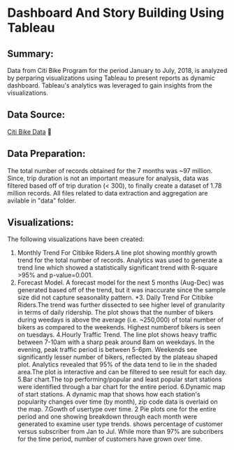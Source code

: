 # Dashboard And Story Building Using Tableau

## Summary:
Data from Citi Bike Program for the period January to July, 2018, is analyzed by perparing visualizations using Tableau to present reports as dynamic dashboard. Tableau's analytics was leveraged to gain insights from the visualizations.

## Data Source:
[Citi Bike Data](https://www.citibikenyc.com/system-data) :bicyclist:

## Data Preparation:
The total number of records obtained for the 7 months was ~97 million. Since, trip duration is not an important measure for analysis, data was filtered based off of trip duration (< 300), to finally create a dataset of 1.78 million records. All files related to data extraction and aggregation are avilable in "data" folder.

## Visualizations:
The following visualizations have been created:
1. Monthly Trend For Citibike Riders.A line plot showing monthly growth trend for the total number of records. Analytics was used to generate a trend line which showed a statistically significant trend with R-square >95% and p-value=0.001.
1. Forecast Model. A forecast model for the next 5 months (Aug-Dec) was generated based off of the trend, but it was inaccurate since the sample size did not capture seasonality pattern.
*3. Daily Trend For Citibike Riders.The trend was further dissected to see higher level of granularity in terms of daily ridership. The plot shows that the number of bikers during weedays is above the average  (i.e. ~250,000) of  total number of bikers as compared to the weekends. Highest numberof bikers is seen on tuesdays. 
4.Hourly Traffic Trend. The line plot shows heavy traffic between 7-10am with a sharp peak around 8am on weekdays. In the evening, peak traffic period is between 5-6pm. Weekends see significantly lesser number of bikers, reflected by the plateau shaped plot. Analytics revealed that 95% of the data tend to lie in the shaded area.The plot is interactive and can be filtered to see result for each day.
5.Bar chart.The top performing/popular and least popular start stations were identified through a bar chart for the entire period.
6.Dynamic map of start stations. A dynamic map that shows how each station's popularity changes over time (by month), zip code data is overlaid on the map.
7.Gowth of usertype over time. 2 Pie plots one for the entire period and one showing breakdown through each month were generated to examine user type trends. shows percentage of customer versus subscriber from Jan to Jul. While more than 97% are subcribers for the time period, number of customers have grown over time.
